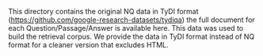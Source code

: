This directory contains the original NQ data in TyDI format (https://github.com/google-research-datasets/tydiqa) the full document for each Question/Passage/Answer is available here. This data was used to build the retrieval corpus. We provide the data in TyDI format instead of NQ format for a cleaner version that excludes HTML.